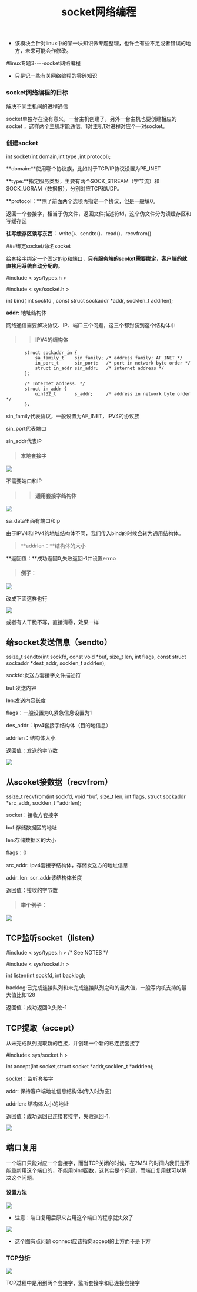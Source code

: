 ﻿---
layout: post
title:  "socket网络编程"
data: 星期三, 01. 四月 2020 10:26上午 
categories: linux
tags: 专题
---
* 该模块会针对linux中的某一块知识做专题整理，也许会有些不足或者错误的地方，未来可能会作修改。

#linux专题3----socket网络编程

* 只是记一些有关网络编程的零碎知识

### socket网络编程的目标
解决不同主机间的进程通信

socket单独存在没有意义，一台主机创建了，另外一台主机也要创建相应的socket
，这样两个主机才能通信。1对主机1对进程对应个一对socket。

### 创建socket
int socket(int domain,int type ,int protocol);

>
**domain:**使用哪个协议族，比如对于TCP/IP协议设置为PE_INET
>
**type:**指定服务类型，主要有两个SOCK_STREAM（字节流）和SOCK_UGRAM（数据报），分别对应TCP和UDP。
>
**protocol：**除了前面两个选项再指定一个协议，但是一般填0。

返回一个套接字，相当于伪文件，返回文件描述符fd，这个伪文件分为读缓存区和写缓存区

**往写缓存区读写东西：** write()、sendto()、read()、recvfrom()
 
###绑定socket/命名socket

给套接字绑定一个固定的ip和端口，**只有服务端的scoket需要绑定，客户端的就直接用系统自动分配的。**

 #include < sys/types.h >          
 
 #include < sys/socket.h >


 int bind( int sockfd , const struct sockaddr *addr, socklen_t addrlen);
>
**addr:** 地址结构体
>>
网络通信需要解决协议、IP、端口三个问题，这三个都封装到这个结构体中
>> #### IPV4的结构体
>>
           struct sockaddr_in {
               sa_family_t    sin_family; /* address family: AF_INET */
               in_port_t      sin_port;   /* port in network byte order */
               struct in_addr sin_addr;   /* internet address */
           };
>>
           /* Internet address. */
           struct in_addr {
               uint32_t       s_addr;     /* address in network byte order */
           };
>> 
sin_family代表协议，一般设置为AF_INET，IPV4的协议族
>>
sin_port代表端口
>>
sin_addr代表IP
> #### 本地套接字
>>
![](https://github.com/LLLibra/LLLibra.github.io/raw/master/_posts/imgs/20200407-101147.png)
>>
不需要端口和IP
>> #### 通用套接字结构体
![](https://github.com/LLLibra/LLLibra.github.io/raw/master/_posts/imgs/20200407-101454.png)
>>
sa_data里面有端口和ip
>>
由于IPV4和IPV4的地址结构体不同，我们传入bind的时候会转为通用结构体。
>**addrlen：**结构体的大小
>
**返回值：**成功返回0,失败返回-1并设置errno
>
> #### 例子：
![](https://github.com/LLLibra/LLLibra.github.io/raw/master/_posts/imgs/20200407-103650.png)
>>
改成下面这样也行
>>
![](https://github.com/LLLibra/LLLibra.github.io/raw/master/_posts/imgs/20200407-104735.png)
>>
或者有人干脆不写，直接清零，效果一样

## 给socket发送信息（sendto）
ssize_t sendto(int sockfd, const void *buf, size_t len, int flags, const struct sockaddr *dest_addr, socklen_t addrlen);

>
sockfd:发送方套接字文件描述符
>
buf:发送内容
>
len:发送内容长度
>
flags：一般设置为0,紧急信息设置为1
>
des_addr：ipv4套接字结构体（目的地信息）
>
addrlen：结构体大小 
>
返回值：发送的字节数

![](https://github.com/LLLibra/LLLibra.github.io/raw/master/_posts/imgs/20200407-103522.png)

## 从scoket接数据（recvfrom）
ssize_t recvfrom(int sockfd, void *buf, size_t len, int flags, struct sockaddr *src_addr, socklen_t *addrlen);

>
socket：接收方套接字
>
buf:存储数据区的地址
>
len:存储数据区的大小
>
flags：0
>
src_addr: ipv4套接字结构体，存储发送方的地址信息
>
addr_len: scr_addr该结构体长度
>
 返回值：接收的字节数
> #### 举个例子：
>
![](https://github.com/LLLibra/LLLibra.github.io/raw/master/_posts/imgs/20200407-105127.png)

## TCP监听socket（listen）
 #include < sys/types.h >          /* See NOTES */
 
 #include < sys/socket.h > 

 int listen(int sockfd, int backlog);
>
backlog:已完成连接队列和未完成连接队列之和的最大值，一般写内核支持的最大值比如128
>
返回值：成功返回0,失败-1


## TCP提取（accept）
从未完成队列提取新的连接，并创建一个新的已连接套接字

 #include< sys/socket.h >
 
 int accept(int socket,struct socket *addr,socklen_t *addrlen);
 
 >
 socket：监听套接字
 >
 addr: 保持客户端地址信息结构体(传入时为空)
 >
 addrlen: 结构体大小的地址
 >
 返回值：成功返回已连接套接字，失败返回-1.
 >
 ![](imgs/20200407-112148.png)
 
 
 
 
 



## 端口复用
一个端口只能对应一个套接字，而当TCP关闭的时候，在2MSL的时间内我们是不能重新用这个端口的，不能用bind函数，这其实是个问题，而端口复用就可以解决这个问题。

#### 设置方法
![](https://github.com/LLLibra/LLLibra.github.io/raw/master/_posts/imgs/20200401-103046.png)

* 注意：端口复用后原来占用这个端口的程序就失效了

![](https://github.com/LLLibra/LLLibra.github.io/raw/master/_posts/imgs/20200401-104023.png)


* 这个图有点问题 connect应该指向accept的上方而不是下方

### TCP分析

![](https://github.com/LLLibra/LLLibra.github.io/raw/master/_posts/imgs/20200401-110157.png)

TCP过程中是用到两个套接字，监听套接字和已连接套接字